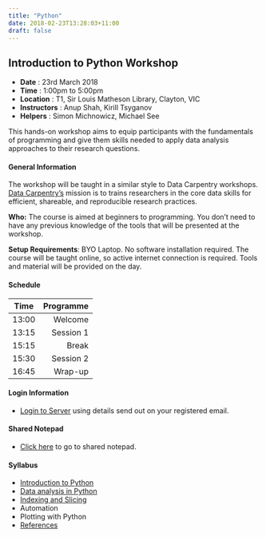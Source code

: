 ```yaml
---
title: "Python"
date: 2018-02-23T13:28:03+11:00
draft: false
---
```


## Introduction to Python Workshop

-	**Date** :		23rd March 2018
-	**Time** :		1:00pm to 5:00pm
-	**Location** :		T1, Sir Louis Matheson Library, Clayton, VIC
-	**Instructors** :	Anup Shah, Kirill Tsyganov
-	**Helpers** : 		Simon Michnowicz, Michael See  


This hands-on workshop aims to equip participants with the fundamentals of programming and give them skills needed to apply data analysis approaches to their research questions.


#### General Information

The workshop will be taught in a similar style to Data Carpentry workshops. [Data Carpentry’s](http://www.datacarpentry.org/) mission is to trains researchers in the core data skills for efficient, shareable, and reproducible research practices.

**Who:** The course is aimed at beginners to programming. You don’t need to have any previous knowledge of the tools that will be presented at the workshop.

**Setup Requirements**: BYO Laptop. No software installation required. The course will be taught online, so active internet connection is required. Tools and material will be provided on the day.

#### Schedule

Time	|	Programme
-----------	| ------------------:
13:00	|	Welcome
13:15	|	Session 1
15:15	|	Break
15:30	|	Session 2
16:45	|	Wrap-up


#### Login Information
*   [Login to Server](http://130.220.208.123:9393/) using details send out on your registered email. 


#### Shared Notepad

*   [Click here](http://biotraining.erc.monash.edu:9001/p/intro_to_python_march_23_18) to go to shared notepad. 


#### Syllabus

-	[Introduction to Python](/intro_to_python/intro/)
-	[Data analysis in Python](/intro_to_python/working_with_data/)
-	[Indexing and Slicing](/intro_to_python/indexing/) 
-	Automation
-	Plotting with Python
-	[References](http://www.datacarpentry.org/python-ecology-lesson/reference/)
	